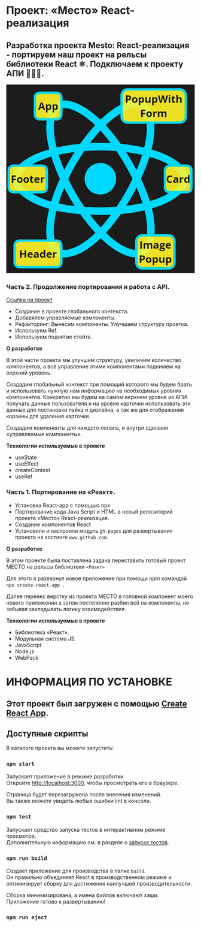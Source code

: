# Проект: «Место» React-реализация



## Разработка проекта Mesto: React-реализация - портируем наш проект на рельсы библиотеки React ⚛️. Подключаем к проекту АПИ 🚀🚀🚀.

![image](https://github.com/forgohill/mesto-react/blob/main/src/images/prew__st_1%400%2C75x.jpg)

###  Часть 2. Продолжение портирования и работа с API.
[Ссылка на проект](https://forgohill.github.io/mesto-react/)

* Создание в проекте глобального контекста.
* Добавялем управляемые компоненты.
* Рефакторинг: Вынесим компоненты. Улучшаем структуру проетка.
* Используем Ref.
* Используем поднятие стейта.

**О разработке**

В этой части проекта мы улучшим структуру, увеличим количество компонентов, а всё управление этими компонентами поднимем на верхний уровень.

Создадим глобальный контекст при помощий которого мы будем брать и использовать нужную нам информацию на необходимых уровнях компонентов. Конкретно мы будем на самом верхнем уровне из АПИ получать данные пользователя и на уровне карточки использовать эти данные для постановки лайка и дизлайка, а так же для отображения корзины для удаления карточки.

Создадим компоненты для каждого попапа, и внутри сделаем «управляемые компоненты».


**Технологии используемые в проекте**

* useState
* useEffect
* createContext
* useRef

###  Часть 1. Портирование на «Реакт».

* Установка React-app с помощью npx
* Портирование кода Java Script и HTML в новый репозиторий проекта «Место» React-реализация.
* Создание компонентов React
* Установили и настроили модуль `gh-pages` для развертывания проекта на хостинге `www.github.com`.


**О разработке**

В этом проекте была поставлена задача переставить готовый проект МЕСТО на рельсы библиотеки `«Реакт»`

Для этого я развернул новое приложение при помощи npm командой `npx create-react-app .`

Далее перенес верстку из проекта МЕСТО в головной компонент моего нового приложения а затем постепенно разбил всё на компоненты, не забывая закладывать логику взаимодействия.

**Технологии используемые в проекте**

* Библиотека «Реакт».
* Модульная система JS.
* JavaScript
* Node.js
* WebPack






# ИНФОРМАЦИЯ ПО УСТАНОВКЕ

## Этот проект был загружен с помощью [Create React App](https://github.com/facebook/create-react-app).

## Доступные скрипты

В каталоге проекта вы можете запустить:

### `npm start`

Запускает приложение в режиме разработки.\
Откройте [http://localhost:3000](http://localhost:3000), чтобы просмотреть его в браузере.

Страница будет перезагружена после внесения изменений.\
Вы также можете увидеть любые ошибки lint в консоли.

### `npm test`

Запускает средство запуска тестов в интерактивном режиме просмотра.\
Дополнительную информацию см. в разделе о [запуске тестов](https://facebook.github.io/create-react-app/docs/running-tests).

### `npm run build`

Создает приложение для производства в папке `build`.\
Он правильно объединяет React в производственном режиме и оптимизирует сборку для достижения наилучшей производительности.

Сборка минимизирована, а имена файлов включают хэши.\
Приложение готово к развертыванию!

### `npm run eject`
